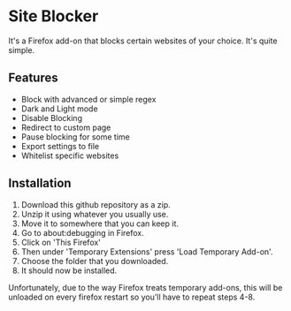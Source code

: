 # Site Blocker

It's a Firefox add-on that blocks certain websites of your choice. It's quite simple.

## Features

-   Block with advanced or simple regex
-   Dark and Light mode
-   Disable Blocking
-   Redirect to custom page
-   Pause blocking for some time
-   Export settings to file
-   Whitelist specific websites

## Installation

1. Download this github repository as a zip.
2. Unzip it using whatever you usually use.
3. Move it to somewhere that you can keep it.
4. Go to about:debugging in Firefox.
5. Click on 'This Firefox'
6. Then under 'Temporary Extensions' press 'Load Temporary Add-on'.
7. Choose the folder that you downloaded.
8. It should now be installed.

Unfortunately, due to the way Firefox treats temporary add-ons, this will be unloaded on every firefox restart so you'll have to repeat steps 4-8.

